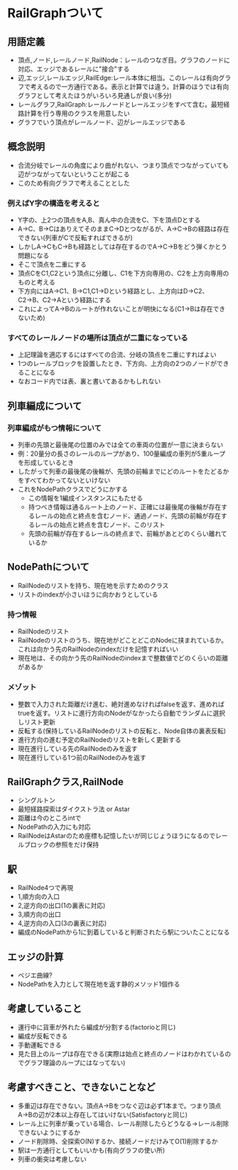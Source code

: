 # RailGraphついて  

## 用語定義  
- 頂点,ノード,レールノード,RailNode：レールのつなぎ目。グラフのノードに対応、エッジであるレールに"接合"する  
- 辺,エッジ,レールエッジ,RailEdge:レール本体に相当。このレールは有向グラフで考えるので一方通行である。表示と計算では違う。計算のほうでは有向グラフとして考えたほうがいろいろ見通しが良い(多分)  
- レールグラフ,RailGraph:レールノードとレールエッジをすべて含む。最短経路計算を行う専用のクラスを用意したい  
- グラフでいう頂点がレールノード、辺がレールエッジである  

## 概念説明  
- 合流分岐でレールの角度により曲がれない、つまり頂点でつながっていても辺がつながってないということが起こる  
- このため有向グラフで考えることとした  

### 例えばY字の構造を考えると  
- Y字の、上2つの頂点をA,B、真ん中の合流をC、下を頂点Dとする  
- A→C、B→CはありえてそのままC→Dとつながるが、A→C→Bの経路は存在できない(列車がCで反転すればできるが)  
- しかしA→CもC→Bも経路としては存在するのでA→C→Bをどう弾くかとう問題になる  
- そこで頂点を二重にする  
- 頂点CをC1,C2という頂点に分離し、C1を下方向専用の、C2を上方向専用のものと考える  
- 下方向にはA→C1、B→C1,C1→Dという経路とし、上方向はD→C2、C2→B、C2→Aという経路にする  
- これによってA→Bのルートが作れないことが明快になる(C1→Bは存在できないため)  

### すべてのレールノードの場所は頂点が二重になっている  
- 上記理論を適応するにはすべての合流、分岐の頂点を二重にすればよい  
- 1つのレールブロックを設置したとき、下方向、上方向の2つのノードができることになる  
- なおコード内では表、裏と書いてあるかもしれない  


## 列車編成について  

### 列車編成がもつ情報について  
- 列車の先頭と最後尾の位置のみでは全ての車両の位置が一意に決まらない  
- 例：20量分の長さのレールのループがあり、100量編成の車列が5重ループを形成しているとき  
- したがって列車の最後尾の後輪が、先頭の前輪までにどのルートをたどるかをすべてわかってないといけない  
- これをNodePathクラスでどうにかする  
    - この情報を1編成インスタンスにもたせる  
    - 持つべき情報は通るルート上のノード、正確には最後尾の後輪が存在するレールの始点と終点を含むノード、通過ノード、先頭の前輪が存在するレールの始点と終点を含むノード、このリスト  
    - 先頭の前輪が存在するレールの終点まで、前輪があとどのくらい離れているか  

## NodePathについて  
- RailNodeのリストを持ち、現在地を示すためのクラス  
- リストのindexが小さいほうに向かおうとしている  
### 持つ情報  
- RailNodeのリスト  
- RailNodeのリストのうち、現在地がどことどこのNodeに挟まれているか。これは向かう先のRailNodeのindexだけを記憶すればいい  
- 現在地は、その向かう先のRailNodeのindexまで整数値でどのくらいの距離があるか  
### メゾット  
- 整数で入力された距離だけ進む、絶対進めなければfalseを返す、進めればtrueを返す。リストに進行方向のNodeがなかったら自動でランダムに選択しリスト更新  
- 反転する(保持しているRailNodeのリストの反転と、Node自体の裏表反転)  
- 進行方向の進む予定のRailNodeのリストを新しく更新する  
- 現在進行している先のRailNodeのみを返す  
- 現在進行している1つ前のRailNodeのみを返す  

## RailGraphクラス,RailNode  
- シングルトン  
- 最短経路探索はダイクストラ法 or Astar  
- 距離は今のところintで  
- NodePathの入力にも対応  
- RailNodeはAstarのため座標も記憶したいが同じじょうほうになるのでレールブロックの参照をだけ保持  

## 駅  
- RailNode4つで再現  
- 1,順方向の入口  
- 2,逆方向の出口(1の裏表に対応)  
- 3,順方向の出口  
- 4,逆方向の入口(3の裏表に対応)  
- 編成のNodePathから1に到着していると判断されたら駅についたことになる  

## エッジの計算  
- ベジエ曲線?  
- NodePathを入力として現在地を返す静的メソッド1個作る  


## 考慮していること  
- 運行中に貨車が外れたら編成が分割する(factorioと同じ)  
- 編成が反転できる  
- 手動運転できる  
- 見た目上のループは存在できる(実際は始点と終点のノードはわかれているのでグラフ理論のループにはなってない)  

## 考慮すべきこと、できないことなど  
- 多重辺は存在できない。頂点A→Bをつなぐ辺は必ず1本まで。つまり頂点A→Bの辺が2本以上存在してはいけない(Satisfactoryと同じ)  
- レール上に列車が乗っている場合、レール削除したらどうなる→レール削除できないようにするか  
- ノード削除時、全探索O(N)するか、接続ノードだけみてO(1)削除するか  
- 駅は一方通行としてもいいかも(有向グラフの使い所)  
- 列車の衝突は考慮しない  

